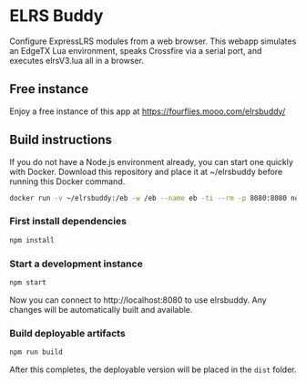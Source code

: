 # ELRS Buddy
Configure ExpressLRS modules from a web browser. This webapp simulates an EdgeTX Lua environment, speaks Crossfire via a serial port, and executes elrsV3.lua all in a browser.

## Free instance
Enjoy a free instance of this app at https://fourflies.mooo.com/elrsbuddy/

## Build instructions
If you do not have a Node.js environment already, you can start one quickly with Docker.  Download this 
repository and place it at ~/elrsbuddy before running this Docker command.
```bash
docker run -v ~/elrsbuddy:/eb -w /eb --name eb -ti --rm -p 8080:8080 node /bin/bash
```

### First install dependencies
```bash
npm install
```

### Start a development instance
```bash
npm start
```
Now you can connect to http://localhost:8080 to use elrsbuddy. Any changes will be automatically built and available.

### Build deployable artifacts
```bash
npm run build
```
After this completes, the deployable version will be placed in the `dist` folder.
